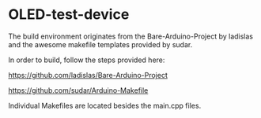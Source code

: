# OLED-test-device

The build environment originates from the Bare-Arduino-Project by ladislas and the awesome makefile templates provided by sudar. 

In order to build, follow the steps provided here: 

https://github.com/ladislas/Bare-Arduino-Project

https://github.com/sudar/Arduino-Makefile

Individual Makefiles are located besides the main.cpp files. 
